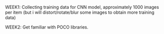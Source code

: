 WEEK1:
Collecting training data for CNN model, approximately 1000 images per item (but i will distort/rotate/blur some images to obtain more training data)

WEEK2:
Get familiar with POCO libraries. 

